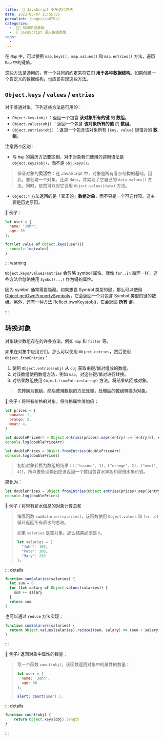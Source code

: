 ```yaml
---
title:  🔀 JavaScript 更多迭代方法
date: 2022-05-07 15:55:05
permalink: /pages/aa670e/
categories:
  -  🚶🏻 前端巩固基础
  -  📕 JavaScript 深入数据类型
tags:
  - 
---
```


在 `Map` 中，可以使用 `map.keys()`，`map.values()` 和 `map.entries()` 方法，遍历 `Map` 中的键值。

这些方法是通用的，有一个共同的约定来将它们 **用于各种数据结构**。如果创建一个自定义的数据结构，也应该实现这些方法。



## `Object.keys` / `values` / `entries`

对于普通对象，下列这些方法是可用的：

+ `Object.keys(obj)` ：返回一个包含 **该对象所有的键** 的 **数组**。
+ `Object.values(obj)` ：返回一个包含 **该对象所有的值** 的 **数组**。
+ `Object.entries(obj)` ：返回一个包含该对象所有 `[key, value]` 键值对的 **数组**。



注意两个区别：

+ 与 `Map` 的遍历方法要区别，对于对象我们使用的调用语法是 `Object.keys(obj)`，而不是 `obj.keys()`。

> 保证对象的**灵活性**：在 JavaScript 中，对象是所有复杂结构的基础。因此，要创建一个对象，比如 `data`，并实现了它自己的 `data.values()` 方法。同时，依然可以对它调用 `Object.values(data)` 方法。

+  `Object.*` 方法返回的是「真正的」**数组对象**，而不只是一个可迭代项。这主要是历史原因。



🌰 例子：
```js
let user = {
  name: "John",
  age: 30
};

for(let value of Object.keys(user)){
  console.log(value)
}
```

::: warning

`Object.keys/values/entries` 会忽略 symbol 属性。就像 `for..in` 循环一样，这些方法会忽略使用 `Symbol(...)` 作为键的属性。

因为 symbol 通常需要隐藏。如果想要 Symbol 类型的键，那么可以使用 [Object.getOwnPropertySymbols](https://developer.mozilla.org/zh/docs/Web/JavaScript/Reference/Global_Objects/Object/getOwnPropertySymbols)，它会返回一个只包含 Symbol 类型的键的数组。另外，还有一种方法 [Reflect.ownKeys(obj)](https://developer.mozilla.org/zh/docs/Web/JavaScript/Reference/Global_Objects/Reflect/ownKeys)，它会返回 **所有** 键。

:::



## 转换对象

对象缺少数组存在的许多方法，例如 `map` 和 `filter` 等。

如果在对象中应用它们，那么可以使用 `Object.entries`，然后使用 `Object.fromEntries`：

1. 使用 `Object.entries(obj)` 从 `obj` 获取由键/值对组成的数组。
2. 对该数组使用数组方法，例如 `map`，对这些键/值对进行转换。
3. 对结果数组使用 `Object.fromEntries(array)` 方法，将结果转回成对象。

> **先转换为数组，然后使用数组的方法处理，处理后的数组转换为对象。**



🌰 例子 / 将带有价格的对象，将价格属性值加倍：
```js
let prices = {
  banana: 1,
  orange: 2,
  meat: 4,
}

let doublePriceArr = Object.entries(prices).map((entry) => [entry[0], entry[1] * 2])
console.log(doublePriceArr)

let doublePrices = Object.fromEntries(doublePriceArr)
console.log(doublePrices)
```

> 初始对象转换为数组的结果：`[["banana", 1], ["orange", 2], ["meat", 4]]`。所以要处理输出应该返回一个数组包含水果名和双倍水果价钱。

简化为：
```js
let doublePrices = Object.fromEntries(Object.entries(prices).map((entry) => [entry[0], entry[1] * 2]))
console.log(doublePrices)
```



🌰 例子 / 将带有薪水信息的对象计算总和

> 编写函数 `sumSalaries(salaries)`，该函数使用 `Object.values` 和 `for..of` 循环返回所有薪水的总和。
>
> 如果 `salaries` 是空对象，那么结果必须是 `0`。
>
> ```js
> let salaries = {
>   "John": 100,
>   "Pete": 300,
>   "Mary": 250
> };
> ```

::: details

```js
function sumSalaries(salaries) {
  let sum = 0
  for (let salary of Object.values(salaries)) {
    sum += salary
  }
  return sum
}
```

也可以通过 `reduce` 方法实现：

```js
function sumSalaries(salaries) {
  return Object.values(salaries).reduce((sum, salary) => (sum + salary), 0)
}
```

:::



🌰 例子/ 返回对象中属性的数量：

> 写一个函数 `count(obj)`，该函数返回对象中的属性的数量：
> ```js
> let user = {
>   name: 'John',
>   age: 30
> };
> 
> alert( count(user) );
> ```

::: details

```js
function count(obj) {
	return Object.keys(obj).length
}
```

:::
